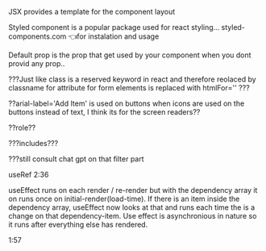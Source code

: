 JSX provides a template for the component layout

Styled component is a popular package used for react styling... styled-components.com 👈for instalation and usage  

Default prop is the prop that get used by your component when you dont provid any prop..

???Just like class is a reserved keyword in react and therefore reolaced by classname for attribute for form elements is replaced with htmlFor='' ???

??arial-label='Add Item' is used on  buttons when icons are used on the buttons instead of text, I think its for the screen readers??

??role??

???includes???

???still consult chat gpt on that filter part

useRef 2:36

useEffect runs on each render / re-render but with the dependency array it on runs once on initial-render(load-time). If there is an item inside the dependency array, useEffect now looks at that and runs each time the is a change on that dependency-item. Use effect is asynchronious in nature so it runs after everything else has rendered.



<FaTrashAlt role="button" tabIndex="0" />



1:57